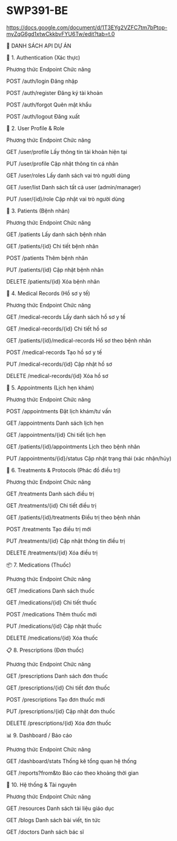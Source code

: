 # SWP391-BE
https://docs.google.com/document/d/1T3EYg2VZFC7tm7bPtop-myZqG6gd1xtwCkkbvFYU6Tw/edit?tab=t.0


📄 DANH SÁCH API DỰ ÁN


🔐 1. Authentication (Xác thực)


Phương thức	Endpoint	Chức năng

POST	/auth/login	Đăng nhập

POST	/auth/register	Đăng ký tài khoản

POST	/auth/forgot	Quên mật khẩu

POST	/auth/logout	Đăng xuất


👤 2. User Profile & Role

Phương thức	Endpoint	Chức năng

GET	/user/profile	Lấy thông tin tài khoản hiện tại

PUT	/user/profile	Cập nhật thông tin cá nhân

GET	/user/roles	Lấy danh sách vai trò người dùng

GET	/user/list	Danh sách tất cả user (admin/manager)

PUT	/user/{id}/role	Cập nhật vai trò người dùng


🧍 3. Patients (Bệnh nhân)

Phương thức	Endpoint	Chức năng

GET	/patients	Lấy danh sách bệnh nhân

GET	/patients/{id}	Chi tiết bệnh nhân

POST	/patients	Thêm bệnh nhân

PUT	/patients/{id}	Cập nhật bệnh nhân

DELETE	/patients/{id}	Xóa bệnh nhân


📝 4. Medical Records (Hồ sơ y tế)

Phương thức	Endpoint	Chức năng

GET	/medical-records	Lấy danh sách hồ sơ y tế

GET	/medical-records/{id}	Chi tiết hồ sơ

GET	/patients/{id}/medical-records	Hồ sơ theo bệnh nhân

POST	/medical-records	Tạo hồ sơ y tế

PUT	/medical-records/{id}	Cập nhật hồ sơ

DELETE	/medical-records/{id}	Xóa hồ sơ


📅 5. Appointments (Lịch hẹn khám)

Phương thức	Endpoint	Chức năng

POST	/appointments	Đặt lịch khám/tư vấn

GET	/appointments	Danh sách lịch hẹn

GET	/appointments/{id}	Chi tiết lịch hẹn

GET	/patients/{id}/appointments	Lịch theo bệnh nhân

PUT	/appointments/{id}/status	Cập nhật trạng thái (xác nhận/hủy)



💊 6. Treatments & Protocols (Phác đồ điều trị)

Phương thức	Endpoint	Chức năng

GET	/treatments	Danh sách điều trị

GET	/treatments/{id}	Chi tiết điều trị

GET	/patients/{id}/treatments	Điều trị theo bệnh nhân

POST	/treatments	Tạo điều trị mới

PUT	/treatments/{id}	Cập nhật thông tin điều trị

DELETE	/treatments/{id}	Xóa điều trị


📦 7. Medications (Thuốc)

Phương thức	Endpoint	Chức năng

GET	/medications	Danh sách thuốc

GET	/medications/{id}	Chi tiết thuốc

POST	/medications	Thêm thuốc mới

PUT	/medications/{id}	Cập nhật thuốc

DELETE	/medications/{id}	Xóa thuốc


📋 8. Prescriptions (Đơn thuốc)

Phương thức	Endpoint	Chức năng

GET	/prescriptions	Danh sách đơn thuốc

GET	/prescriptions/{id}	Chi tiết đơn thuốc

POST	/prescriptions	Tạo đơn thuốc mới

PUT	/prescriptions/{id}	Cập nhật đơn thuốc

DELETE	/prescriptions/{id}	Xóa đơn thuốc


📊 9. Dashboard / Báo cáo

Phương thức	Endpoint	Chức năng

GET	/dashboard/stats	Thống kê tổng quan hệ thống

GET	/reports?from&to	Báo cáo theo khoảng thời gian


🏥 10. Hệ thống & Tài nguyên

Phương thức	Endpoint	Chức năng

GET	/resources	Danh sách tài liệu giáo dục

GET	/blogs	Danh sách bài viết, tin tức

GET	/doctors	Danh sách bác sĩ
